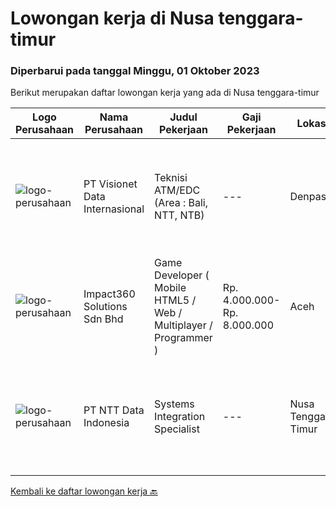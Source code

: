 
  # Lowongan kerja di Nusa tenggara-timur

  ### Diperbarui pada tanggal Minggu, 01 Oktober 2023

  Berikut merupakan daftar lowongan kerja yang ada di Nusa tenggara-timur

  |Logo Perusahaan | Nama Perusahaan | Judul Pekerjaan | Gaji Pekerjaan | Lokasi | Deskripsi | Tanggal diunggah | Pranala |
  | -------------- | --------------- | --------------- | --------- | --------- | -------------- | ------- | ----------- |
  |![logo-perusahaan](https://image-service-cdn.seek.com.au/84d23b3586ee4efd70ea62878095fcc6b1639e33/ee4dce1061f3f616224767ad58cb2fc751b8d2dc)|PT Visionet Data Internasional|Teknisi ATM/EDC (Area : Bali, NTT, NTB)|---|Denpasar|Deskripsi Pekerjaan :*) Menangani kebutuhan pelanggan di lokasi pelanggan agar terpenuhi SLA yang telah ditentukan.*) Menganalisa problem/case dengan...|Jumat, 08 September 2023|https://www.jobstreet.co.id/id/job/teknisi-atm-edc-area-%3A-bali-ntt-ntb-4463596?token=0~252ca3de-27ad-4cf4-b8ec-0186a1f8ba48&sectionRank=1&jobId=jobstreet-id-job-4463596|
|![logo-perusahaan](https://image-service-cdn.seek.com.au/35b00a50395e5c8ad6bf2130dfd2a19f9f4bbec5/ee4dce1061f3f616224767ad58cb2fc751b8d2dc)|Impact360 Solutions Sdn Bhd|Game Developer ( Mobile HTML5 / Web / Multiplayer / Programmer )|Rp. 4.000.000-Rp. 8.000.000|Aceh|We are hiring remote HTML5 game developers from all parts of Indonesia. If you have real experience building HTML5 games or applications, you're...|Selasa, 12 September 2023|https://www.jobstreet.co.id/id/job/game-developer-mobile-html5-web-multiplayer-programmer-5522263/origin/my?token=0~252ca3de-27ad-4cf4-b8ec-0186a1f8ba48&sectionRank=2&jobId=jobstreet-my-job-5522263|
|![logo-perusahaan](https://image-service-cdn.seek.com.au/93a625f76032e2e90a47f8cc5c26f9863ba2217a/ee4dce1061f3f616224767ad58cb2fc751b8d2dc)|PT NTT Data Indonesia|Systems Integration Specialist|---|Nusa Tenggara Timur|Apply nowDate: Sep 28, 2023Location: Any NTT location, KA, IN*************** { display: inline; }Company: NTT DATA ServicesReq ID: 241846 NTT DATA...|Rabu, 27 September 2023|https://www.jobstreet.co.id/id/job/systems-integration-specialist-1037057062?token=0~252ca3de-27ad-4cf4-b8ec-0186a1f8ba48&sectionRank=3&jobId=jobstreet-id-job-1037057062|


  [Kembali ke daftar lowongan kerja 🔙](../README.md#daftar-lowongan-kerja)
  